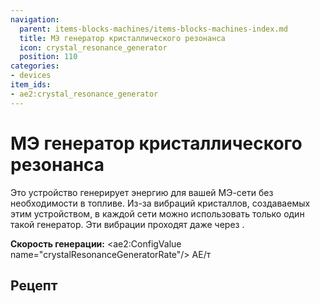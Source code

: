 ```yaml
---
navigation:
  parent: items-blocks-machines/items-blocks-machines-index.md
  title: МЭ генератор кристаллического резонанса
  icon: crystal_resonance_generator
  position: 110
categories:
- devices
item_ids:
- ae2:crystal_resonance_generator
---
```


# МЭ генератор кристаллического резонанса

<BlockImage id="crystal_resonance_generator" scale="8" />

Это устройство генерирует энергию для вашей МЭ-сети без необходимости в топливе. Из-за вибраций кристаллов, создаваемых этим устройством, в каждой сети можно использовать только один такой генератор. Эти вибрации проходят даже через <ItemLink id="quartz_fiber" />.

**Скорость генерации:** <ae2:ConfigValue name="crystalResonanceGeneratorRate"/> AE/т

## Рецепт

<RecipeFor id="crystal_resonance_generator" />